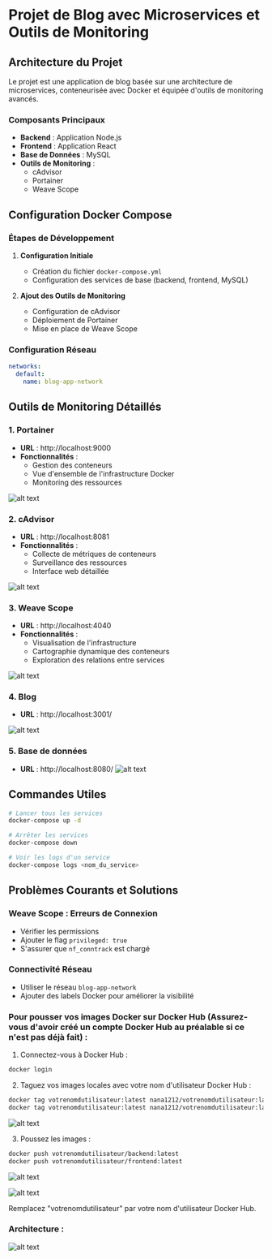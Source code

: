 # Projet de Blog avec Microservices et Outils de Monitoring

## Architecture du Projet

Le projet est une application de blog basée sur une architecture de microservices, conteneurisée avec Docker et équipée d'outils de monitoring avancés.

### Composants Principaux

- **Backend** : Application Node.js
- **Frontend** : Application React
- **Base de Données** : MySQL
- **Outils de Monitoring** :
  - cAdvisor
  - Portainer
  - Weave Scope

## Configuration Docker Compose

### Étapes de Développement

1. **Configuration Initiale**
   - Création du fichier `docker-compose.yml`
   - Configuration des services de base (backend, frontend, MySQL)

2. **Ajout des Outils de Monitoring**
   - Configuration de cAdvisor
   - Déploiement de Portainer
   - Mise en place de Weave Scope

### Configuration Réseau

```yaml
networks:
  default:
    name: blog-app-network
```

## Outils de Monitoring Détaillés

### 1. Portainer
- **URL** : http://localhost:9000
- **Fonctionnalités** :
  - Gestion des conteneurs
  - Vue d'ensemble de l'infrastructure Docker
  - Monitoring des ressources

![alt text](image.png)


### 2. cAdvisor
- **URL** : http://localhost:8081
- **Fonctionnalités** :
  - Collecte de métriques de conteneurs
  - Surveillance des ressources
  - Interface web détaillée

![alt text](image-4.png)

### 3. Weave Scope
- **URL** : http://localhost:4040
- **Fonctionnalités** :
  - Visualisation de l'infrastructure
  - Cartographie dynamique des conteneurs
  - Exploration des relations entre services

![alt text](image-3.png)


### 4. Blog
- **URL** : http://localhost:3001/

![alt text](image-1.png)

### 5. Base de données 
- **URL** : http://localhost:8080/
![alt text](image-2.png)

## Commandes Utiles

```bash
# Lancer tous les services
docker-compose up -d

# Arrêter les services
docker-compose down

# Voir les logs d'un service
docker-compose logs <nom_du_service>
```

## Problèmes Courants et Solutions

### Weave Scope : Erreurs de Connexion
- Vérifier les permissions
- Ajouter le flag `privileged: true`
- S'assurer que `nf_conntrack` est chargé

### Connectivité Réseau
- Utiliser le réseau `blog-app-network`
- Ajouter des labels Docker pour améliorer la visibilité



### Pour pousser vos images Docker sur Docker Hub (Assurez-vous d'avoir créé un compte Docker Hub au préalable si ce n'est pas déjà fait) :

1. Connectez-vous à Docker Hub :
```bash
docker login
```

2. Taguez vos images locales avec votre nom d'utilisateur Docker Hub :
```bash
docker tag votrenomdutilisateur:latest nana1212/votrenomdutilisateur:latest
docker tag votrenomdutilisateur:latest nana1212/votrenomdutilisateur:latest

```

![alt text](images/image-7.png)

3. Poussez les images :
```bash
docker push votrenomdutilisateur/backend:latest
docker push votrenomdutilisateur/frontend:latest
```
![alt text](images/image-5.png)

![alt text](images/image-6.png)

Remplacez "votrenomdutilisateur" par votre nom d'utilisateur Docker Hub.

### Architecture :

![alt text](images/MicroServices.drawio.png)


###